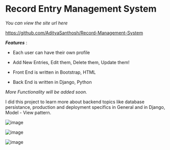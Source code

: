 # **Record Entry Management System**

*You can view the site url here*

https://github.com/AdityaSanthosh/Record-Management-System

**_Features_** :

* Each user can have their own profile

* Add New Entries, Edit them, Delete them, Update them!

* Front End is written in Bootstrap, HTML

* Back End is written in Django, Python

_More Functionality will be added soon._

I did this project to learn more about backend topics
like database persistance, production and deployment specifics in General and in Django, Model - View
pattern. 

![image](https://user-images.githubusercontent.com/45935479/123481201-04ef7980-d621-11eb-8f02-e10b6e050be7.jpeg)

![image](https://user-images.githubusercontent.com/45935479/123481345-35cfae80-d621-11eb-8e48-0164ad893c0e.png)

![image](https://user-images.githubusercontent.com/45935479/123481426-56980400-d621-11eb-9099-62aba683c87a.png)
